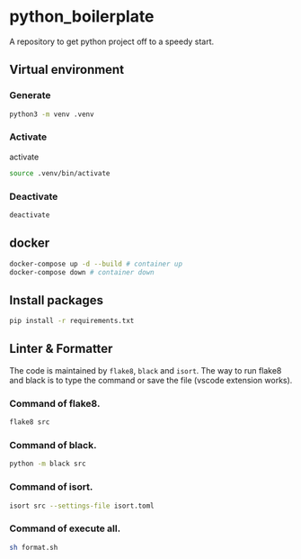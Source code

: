 # python_boilerplate

A repository to get python project off to a speedy start.

## Virtual environment

### Generate

```sh
python3 -m venv .venv
```

### Activate

activate

```sh
source .venv/bin/activate
```

### Deactivate

```sh
deactivate
```

## docker

```sh
docker-compose up -d --build # container up
docker-compose down # container down
```

## Install packages

```sh
pip install -r requirements.txt
```

## Linter & Formatter

The code is maintained by `flake8`, `black` and `isort`.
The way to run flake8 and black is to type the command or save the file (vscode extension works).

### Command of flake8.

```sh
flake8 src
```

### Command of black.

```sh
python -m black src
```

### Command of isort.

```sh
isort src --settings-file isort.toml
```

### Command of execute all.

```sh
sh format.sh
```
